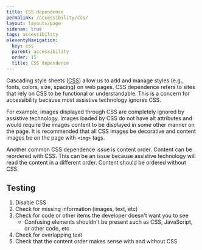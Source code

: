 ```yaml
---
title: CSS dependence
permalink: /accessibility/css/
layout: layouts/page
sidenav: true
tags: accessibility
eleventyNavigation: 
  key: css
  parent: accessibility
  order: 15
  title: CSS dependence
---
```

Cascading style sheets ([CSS](https://www.section508.gov/content/glossary/#sectionC)) allow us to add and manage styles (e.g., fonts, colors, size, spacing) on web pages. CSS dependence refers to sites that rely on CSS to be functional or understandable. This is a concern for accessibility because most assistive technology ignores CSS. 

For example, images displayed through CSS are completely ignored by assistive technology. Images loaded by CSS do not have alt attributes and would require the images content to be displayed in some other manner on the page. It is recommended that all CSS images be decorative and content images be on the page with `<img>` tags.

Another common CSS dependence issue is content order. Content can be reordered with CSS. This can be an issue because assistive technology will read the content in a different order. Content should be ordered without CSS. 

## Testing

1. Disable CSS
2. Check for missing information (images, text, etc)
3. Check for code or other items the developer doesn't want you to see
    * Confusing elements shouldn't be present such as CSS, JavaScript, or other code, etc
4. Check for overlapping text
5. Check that the content order makes sense with and without CSS

